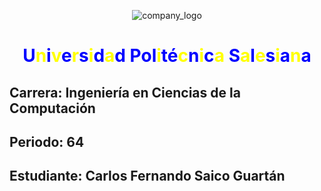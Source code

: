 <p align="center">
  <img src="https://github.com/CarlosSaico28/Anscombe/assets/84851722/8df0a848-a06e-46ff-b27c-944650b0fbe1" alt="company_logo">
</p>
<h1 align="center" style="color: blue">
  U<span style="color: yellow">n</span>i<span style="color: yellow">v</span>e<span style="color: yellow">r</span>s<span style="color: yellow">i</span>d<span style="color: yellow">a</span>d Pol<span style="color: yellow">i</span>té<span style="color: yellow">c</span>n<span style="color: yellow">i</span>c<span style="color: yellow">a </span>S<span style="color: yellow">a</span>l<span style="color: yellow">e</span>s<span style="color: yellow">i</span>a<span style="color: yellow">n</span>a
</h1>
            <h2>Carrera: Ingeniería en Ciencias de la Computación</h2>
            <h2>Periodo: 64</h2>
            <h2>Estudiante: Carlos Fernando Saico Guartán</h2>
